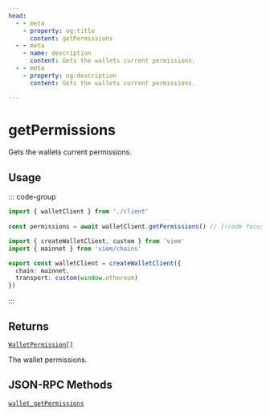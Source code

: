 ```yaml
---
head:
  - - meta
    - property: og:title
      content: getPermissions
  - - meta
    - name: description
      content: Gets the wallets current permissions.
  - - meta
    - property: og:description
      content: Gets the wallets current permissions.

---
```


# getPermissions

Gets the wallets current permissions.

## Usage

::: code-group

```ts [example.ts]
import { walletClient } from './client'
 
const permissions = await walletClient.getPermissions() // [!code focus:99]
```

```ts [client.ts]
import { createWalletClient, custom } from 'viem'
import { mainnet } from 'viem/chains'

export const walletClient = createWalletClient({
  chain: mainnet,
  transport: custom(window.ethereum)
})
```

:::

## Returns

[`WalletPermission[]`](/docs/glossary/types#walletpermission)

The wallet permissions.

## JSON-RPC Methods

[`wallet_getPermissions`](https://eips.ethereum.org/EIPS/eip-2255)

